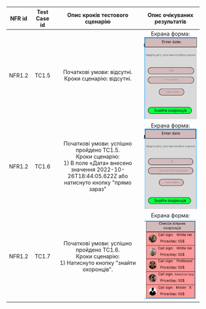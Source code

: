 |   NFR id   | Test Case id  |                                                                  Опис кроків тестового сценарію                                                                  |                                                      Опис очікуваних результатів                                                      |
|:----------:|:-------------:|:----------------------------------------------------------------------------------------------------------------------------------------------------------------:|:-------------------------------------------------------------------------------------------------------------------------------------:|
|   NFR1.2   |     TC1.5     |                                                    Початкові умови: відсутні. <br> Кроки сценарію: відсутні.                                                     |  Екрана форма: <br> ![](./img_3.png)   
|   NFR1.2   |     TC1.6     | Початкові умови: успішно пройдено TC1.5. <br> Кроки сценарію: <br> 1) В поле «Дата» внесено значення 2022-10-26T18:44:05.622Z або натиснуто кнопку "прямо зараз" |  Екрана форма: <br> ![](./img_4.png)   
|   NFR1.2   |     TC1.7     |                            Початкові умови: успішно пройдено TC1.6. <br> Кроки сценарію: <br> 1) Натиснуто кнопку "знайти охоронців".                            |  Екрана форма: <br> ![](./img_1.png)   